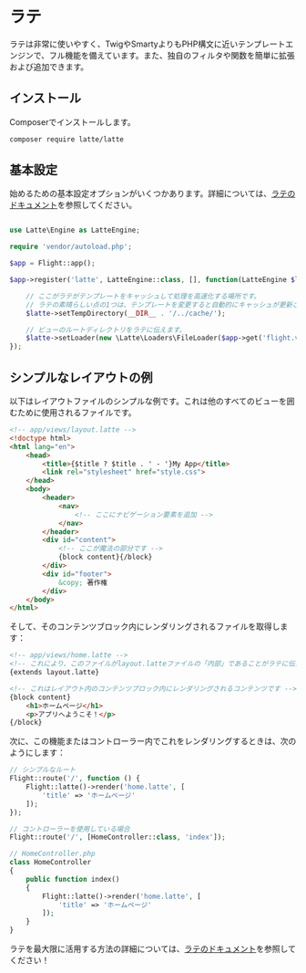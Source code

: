 # ラテ

ラテは非常に使いやすく、TwigやSmartyよりもPHP構文に近いテンプレートエンジンで、フル機能を備えています。また、独自のフィルタや関数を簡単に拡張および追加できます。

## インストール

Composerでインストールします。

```bash
composer require latte/latte
```

## 基本設定

始めるための基本設定オプションがいくつかあります。詳細については、[ラテのドキュメント](https://latte.nette.org/en/guide)を参照してください。

```php

use Latte\Engine as LatteEngine;

require 'vendor/autoload.php';

$app = Flight::app();

$app->register('latte', LatteEngine::class, [], function(LatteEngine $latte) use ($app) {

	// ここがラテがテンプレートをキャッシュして処理を高速化する場所です。
	// ラテの素晴らしい点の1つは、テンプレートを変更すると自動的にキャッシュが更新されることです！
	$latte->setTempDirectory(__DIR__ . '/../cache/');

	// ビューのルートディレクトリをラテに伝えます。
	$latte->setLoader(new \Latte\Loaders\FileLoader($app->get('flight.views.path')));
});
```

## シンプルなレイアウトの例

以下はレイアウトファイルのシンプルな例です。これは他のすべてのビューを囲むために使用されるファイルです。

```html
<!-- app/views/layout.latte -->
<!doctype html>
<html lang="en">
	<head>
		<title>{$title ? $title . ' - '}My App</title>
		<link rel="stylesheet" href="style.css">
	</head>
	<body>
		<header>
			<nav>
				<!-- ここにナビゲーション要素を追加 -->
			</nav>
		</header>
		<div id="content">
			<!-- ここが魔法の部分です -->
			{block content}{/block}
		</div>
		<div id="footer">
			&copy; 著作権
		</div>
	</body>
</html>
```

そして、そのコンテンツブロック内にレンダリングされるファイルを取得します：

```html
<!-- app/views/home.latte -->
<!-- これにより、このファイルがlayout.latteファイルの「内部」であることがラテに伝えられます -->
{extends layout.latte}

<!-- これはレイアウト内のコンテンツブロック内にレンダリングされるコンテンツです -->
{block content}
	<h1>ホームページ</h1>
	<p>アプリへようこそ！</p>
{/block}
```

次に、この機能またはコントローラー内でこれをレンダリングするときは、次のようにします：

```php
// シンプルなルート
Flight::route('/', function () {
	Flight::latte()->render('home.latte', [
		'title' => 'ホームページ'
	]);
});

// コントローラーを使用している場合
Flight::route('/', [HomeController::class, 'index']);

// HomeController.php
class HomeController
{
	public function index()
	{
		Flight::latte()->render('home.latte', [
			'title' => 'ホームページ'
		]);
	}
}
```

ラテを最大限に活用する方法の詳細については、[ラテのドキュメント](https://latte.nette.org/en/guide)を参照してください！